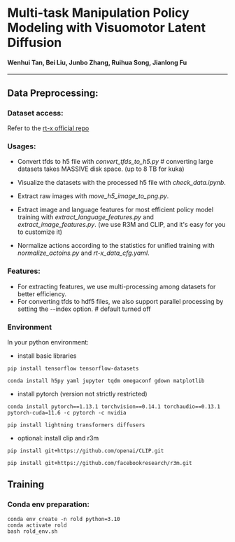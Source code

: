 # Multi-task Manipulation Policy Modeling with Visuomotor Latent Diffusion
#### Wenhui Tan, Bei Liu, Junbo Zhang, Ruihua Song, Jianlong Fu

---

## Data Preprocessing:

### Dataset access:
Refer to the [rt-x official repo](https://github.com/google-deepmind/open_x_embodiment#dataset-access)

### Usages:
- Convert tfds to h5 file with *convert_tfds_to_h5.py*  # converting large datasets takes MASSIVE disk space. (up to 8 TB for kuka)

- Visualize the datasets with the processed h5 file with *check_data.ipynb*.

- Extract raw images with *move_h5_image_to_png.py*.

- Extract image and language features for most efficient policy model training with *extract_language_features.py* and *extract_image_features.py*. (we use R3M and CLIP, and it's easy for you to customize it)

- Normalize actions according to the statistics for unified training with *normalize_actoins.py* and *rt-x_data_cfg.yaml*. 

### Features:
- For extracting features, we use multi-processing among datasets for better efficiency.
- For converting tfds to hdf5 files, we also support parallel processing by setting the --index option.  # default turned off


### Environment
In your python environment:

- install basic libraries
```
pip install tensorflow tensorflow-datasets
```

```
conda install h5py yaml jupyter tqdm omegaconf gdown matplotlib
```

- install pytorch (version not strictly restricted)
```
conda install pytorch==1.13.1 torchvision==0.14.1 torchaudio==0.13.1 pytorch-cuda=11.6 -c pytorch -c nvidia
```

```
pip install lightning transformers diffusers
```

- optional: install clip and r3m
```
pip install git+https://github.com/openai/CLIP.git
```

```
pip install git+https://github.com/facebookresearch/r3m.git
```


## Training

### Conda env preparation:
```
conda env create -n rold python=3.10
conda activate rold
bash rold_env.sh
```
